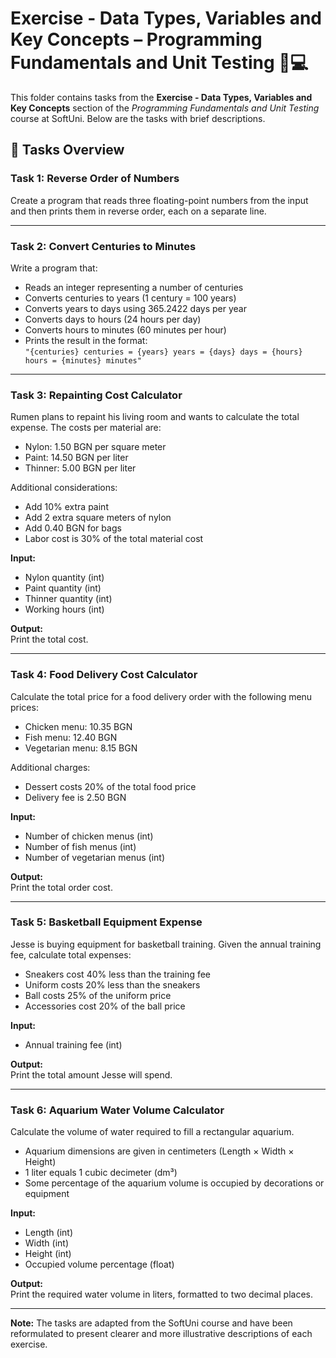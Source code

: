 # Exercise - Data Types, Variables and Key Concepts – Programming Fundamentals and Unit Testing 🧑💻

This folder contains tasks from the **Exercise - Data Types, Variables and Key Concepts** section of the _Programming Fundamentals and Unit Testing_ course at SoftUni. Below are the tasks with brief descriptions.

## 🔧 Tasks Overview

### Task 1: Reverse Order of Numbers

Create a program that reads three floating-point numbers from the input and then prints them in reverse order, each on a separate line.

---

### Task 2: Convert Centuries to Minutes

Write a program that:

- Reads an integer representing a number of centuries  
- Converts centuries to years (1 century = 100 years)  
- Converts years to days using 365.2422 days per year  
- Converts days to hours (24 hours per day)  
- Converts hours to minutes (60 minutes per hour)  
- Prints the result in the format:  
  `"{centuries} centuries = {years} years = {days} days = {hours} hours = {minutes} minutes"`

---

### Task 3: Repainting Cost Calculator

Rumen plans to repaint his living room and wants to calculate the total expense. The costs per material are:

- Nylon: 1.50 BGN per square meter  
- Paint: 14.50 BGN per liter  
- Thinner: 5.00 BGN per liter  

Additional considerations:  
- Add 10% extra paint  
- Add 2 extra square meters of nylon  
- Add 0.40 BGN for bags  
- Labor cost is 30% of the total material cost

**Input:**  
- Nylon quantity (int)  
- Paint quantity (int)  
- Thinner quantity (int)  
- Working hours (int)

**Output:**  
Print the total cost.

---

### Task 4: Food Delivery Cost Calculator

Calculate the total price for a food delivery order with the following menu prices:

- Chicken menu: 10.35 BGN  
- Fish menu: 12.40 BGN  
- Vegetarian menu: 8.15 BGN  

Additional charges:  
- Dessert costs 20% of the total food price  
- Delivery fee is 2.50 BGN

**Input:**  
- Number of chicken menus (int)  
- Number of fish menus (int)  
- Number of vegetarian menus (int)

**Output:**  
Print the total order cost.

---

### Task 5: Basketball Equipment Expense

Jesse is buying equipment for basketball training. Given the annual training fee, calculate total expenses:  

- Sneakers cost 40% less than the training fee  
- Uniform costs 20% less than the sneakers  
- Ball costs 25% of the uniform price  
- Accessories cost 20% of the ball price  

**Input:**  
- Annual training fee (int)

**Output:**  
Print the total amount Jesse will spend.

---

### Task 6: Aquarium Water Volume Calculator

Calculate the volume of water required to fill a rectangular aquarium.

- Aquarium dimensions are given in centimeters (Length × Width × Height)  
- 1 liter equals 1 cubic decimeter (dm³)  
- Some percentage of the aquarium volume is occupied by decorations or equipment

**Input:**  
- Length (int)  
- Width (int)  
- Height (int)  
- Occupied volume percentage (float)

**Output:**  
Print the required water volume in liters, formatted to two decimal places.

---
**Note:** The tasks are adapted from the SoftUni course and have been reformulated to present clearer and more illustrative descriptions of each exercise.
